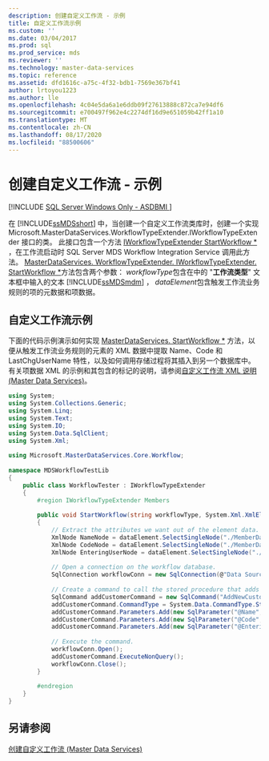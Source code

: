 ```yaml
---
description: 创建自定义工作流 - 示例
title: 自定义工作流示例
ms.custom: ''
ms.date: 03/04/2017
ms.prod: sql
ms.prod_service: mds
ms.reviewer: ''
ms.technology: master-data-services
ms.topic: reference
ms.assetid: dfd1616c-a75c-4f32-bdb1-7569e367bf41
author: lrtoyou1223
ms.author: lle
ms.openlocfilehash: 4c04e5da6a1e6ddb09f27613888c872ca7e94df6
ms.sourcegitcommit: e700497f962e4c2274df16d9e651059b42ff1a10
ms.translationtype: MT
ms.contentlocale: zh-CN
ms.lasthandoff: 08/17/2020
ms.locfileid: "88500606"
---
```

# <a name="create-a-custom-workflow---example"></a>创建自定义工作流 - 示例

[!INCLUDE [SQL Server Windows Only - ASDBMI ](../../includes/applies-to-version/sql-windows-only-asdbmi.md)]

  在 [!INCLUDE[ssMDSshort](../../includes/ssmdsshort-md.md)] 中，当创建一个自定义工作流类库时，创建一个实现 Microsoft.MasterDataServices.WorkflowTypeExtender.IWorkflowTypeExtender 接口的类。 此接口包含一个方法 [IWorkflowTypeExtender StartWorkflow *](/previous-versions/sql/sql-server-2016/hh759009(v=sql.130)) ，在工作流启动时 SQL Server MDS Workflow Integration Service 调用此方法。 [MasterDataServices. WorkflowTypeExtender. IWorkflowTypeExtender. StartWorkflow *](/previous-versions/sql/sql-server-2016/hh759009(v=sql.130))方法包含两个参数： *workflowType*包含在中的 "**工作流类型**" 文本框中输入的文本 [!INCLUDE[ssMDSmdm](../../includes/ssmdsmdm-md.md)] ， *dataElement*包含触发工作流业务规则的项的元数据和项数据。  
  
## <a name="custom-workflow-example"></a>自定义工作流示例  
 下面的代码示例演示如何实现 [MasterDataServices. StartWorkflow *](/previous-versions/sql/sql-server-2016/hh759009(v=sql.130))  方法，以便从触发工作流业务规则的元素的 XML 数据中提取 Name、Code 和 LastChgUserName 特性，以及如何调用存储过程将其插入到另一个数据库中。 有关项数据 XML 的示例和其包含的标记的说明，请参阅[自定义工作流 XML 说明 &#40;Master Data Services&#41;](../../master-data-services/develop/create-a-custom-workflow-xml-description.md)。  
  
```csharp  
using System;  
using System.Collections.Generic;  
using System.Linq;  
using System.Text;  
using System.IO;  
using System.Data.SqlClient;  
using System.Xml;  
  
using Microsoft.MasterDataServices.Core.Workflow;  
  
namespace MDSWorkflowTestLib  
{  
    public class WorkflowTester : IWorkflowTypeExtender  
    {  
        #region IWorkflowTypeExtender Members  
  
        public void StartWorkflow(string workflowType, System.Xml.XmlElement dataElement)  
        {  
            // Extract the attributes we want out of the element data.  
            XmlNode NameNode = dataElement.SelectSingleNode("./MemberData/Name");  
            XmlNode CodeNode = dataElement.SelectSingleNode("./MemberData/Code");  
            XmlNode EnteringUserNode = dataElement.SelectSingleNode("./MemberData/LastChgUserName");  
  
            // Open a connection on the workflow database.  
            SqlConnection workflowConn = new SqlConnection(@"Data Source=<Server instance>; Initial Catalog=WorkflowTest; Integrated Security=True");  
  
            // Create a command to call the stored procedure that adds a new user to the workflow database.  
            SqlCommand addCustomerCommand = new SqlCommand("AddNewCustomer", workflowConn);  
            addCustomerCommand.CommandType = System.Data.CommandType.StoredProcedure;  
            addCustomerCommand.Parameters.Add(new SqlParameter("@Name", NameNode.InnerText));  
            addCustomerCommand.Parameters.Add(new SqlParameter("@Code", CodeNode.InnerText));  
            addCustomerCommand.Parameters.Add(new SqlParameter("@EnteringUser", EnteringUserNode.InnerText));  
  
            // Execute the command.  
            workflowConn.Open();  
            addCustomerCommand.ExecuteNonQuery();  
            workflowConn.Close();  
        }  
  
        #endregion  
    }  
}  
```  
  
## <a name="see-also"></a>另请参阅  
 [创建自定义工作流 &#40;Master Data Services&#41;](../../master-data-services/develop/create-a-custom-workflow-master-data-services.md)  
  
  
